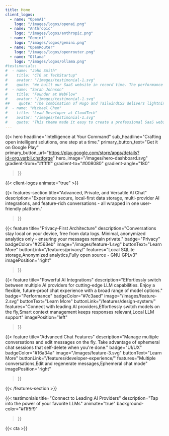 ```yaml
---
title: Home
client_logos:
  - name: "OpenAI"
    logo: "/images/logos/openai.png"
  - name: "Anthropic"
    logo: "/images/logos/anthropic.png"
  - name: "Gemini"
    logo: "/images/logos/gemini.png"
  - name: "OpenRouter"
    logo: "/images/logos/openrouter.png"
  - name: "Ollama"
    logo: "/images/logos/ollama.png"
#testimonials:
#  - name: "John Smith"
#    title: "CTO at TechStartup"
#    avatar: "/images/testimonial-1.svg"
#    quote: "We built our SaaS website in record time. The performance is incredible, and our users love the modern, clean design."
#  - name: "Sarah Johnson"
#    title: "Founder at WebFlow"
#    avatar: "/images/testimonial-1.svg"
##    quote: "The combination of Hugo and TailwindCSS delivers lightning-fast performance. Our website loads instantly, which has significantly improved our conversion rates."
#  - name: "Michael Chen"
#    title: "Lead Developer at CloudTech"
#    avatar: "/images/testimonial-1.svg"
#    quote: "This theme made it easy to create a professional SaaS website. The build times are incredibly fast, and the code is clean and maintainable."
---
```


{{< hero 
    headline="Intelligence at Your Command"
    sub_headline="Crafting open intelligent solutions, one step at a time."
    primary_button_text="Get it on Google Play"
    primary_button_url="https://play.google.com/store/apps/details?id=org.verbli.chatforge"
    hero_image="/images/hero-dashboard.svg"
    gradient-from="#ffffff"
    gradient-to="#008080"
    gradient-angle="180"
>}}

{{< client-logos animate="true" >}}

{{< features-section 
    title="Advanced, Private, and Versatile AI Chat"
    description="Experience secure, local-first data storage, multi-provider AI integrations, and feature-rich conversations - all wrapped in one user-friendly platform."
>}}

{{< feature
    title="Privacy-First Architecture"
    description="Conversations stay local on your device, free from data logs. Minimal, anonymized analytics only - ensuring your messages remain private."
    badge="Privacy"
    badgeColor="#2563eb"
    image="/images/feature-1.svg"
    buttonText="Learn More"
    buttonLink="/features/privacy/"
    features="Local SQLite storage,Anonymized analytics,Fully open source - GNU GPLv3"
    imagePosition="right"
>}}

{{< feature
    title="Powerful AI Integrations"
    description="Effortlessly switch between multiple AI providers for cutting-edge LLM capabilities. Enjoy a flexible, future-proof chat experience with a broad range of model options."
    badge="Performance"
    badgeColor="#7c3aed"
    image="/images/feature-2.svg"
    buttonText="Learn More"
    buttonLink="/features/design-system/"
    features="Connect with leading AI providers,Effortlessly switch models on the fly,Smart context management keeps responses relevant,Local LLM support"
    imagePosition="left"
>}}

{{< feature
    title="Advanced Chat Features"
    description="Manage multiple conversations and edit messages on the fly. Take advantage of ephemeral chat sessions that self-delete when you're done."
    badge="UI/UX"
    badgeColor="#16a34a"
    image="/images/feature-3.svg"
    buttonText="Learn More"
    buttonLink="/features/developer-experience/"
    features="Multiple conversations,Edit and regenerate messages,Ephemeral chat mode"
    imagePosition="right"
>}}

{{< /features-section >}}

{{< testimonials 
    title="Connect to Leading AI Providers"
    description="Tap into the power of your favorite LLMs"
    animate="true"
    background-color="#f1f5f9"
>}}

{{< cta >}}
